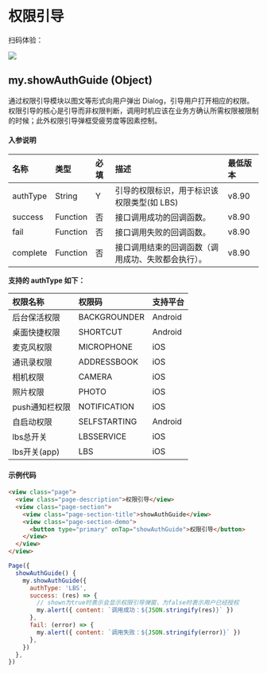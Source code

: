 # 权限引导

扫码体验：

![](https://cache.amap.com/ecology/tool/miniapp/1563534632857.png)

## my.showAuthGuide (Object)

通过权限引导模块以图文等形式向用户弹出 Dialog，引导用户打开相应的权限。权限引导的核心是引导而非权限判断，调用时机应该在业务方确认所需权限被限制的时候；此外权限引导弹框受疲劳度等因素控制。

#### 入参说明
| 名称 | 类型 | 必填 | 描述 | 最低版本 |
| :--- | :--- | :--- | :--- | :--- |
| authType | String | Y | 引导的权限标识，用于标识该权限类型(如 LBS) | v8.90 |
| success | Function | 否 | 接口调用成功的回调函数。 |v8.90|
| fail | Function | 否 | 接口调用失败的回调函数。 |v8.90|
| complete | Function | 否 | 接口调用结束的回调函数（调用成功、失败都会执行）。 |v8.90|

**支持的 authType 如下：**

| 权限名称 | 权限码 | 支持平台 |
| :--- | :--- | :--- |
| 后台保活权限 | BACKGROUNDER | Android |
| 桌面快捷权限 | SHORTCUT | Android |
| 麦克风权限 | MICROPHONE | iOS |
| 通讯录权限 | ADDRESSBOOK | iOS |
| 相机权限 | CAMERA | iOS |
| 照片权限 | PHOTO | iOS |
| push通知栏权限 | NOTIFICATION | iOS |
| 自启动权限 | SELFSTARTING | Android |
| lbs总开关 | LBSSERVICE | iOS |
| lbs开关(app) | LBS | iOS |

#### 示例代码

```html
<view class="page">
  <view class="page-description">权限引导</view>
  <view class="page-section">
    <view class="page-section-title">showAuthGuide</view>
    <view class="page-section-demo">
      <button type="primary" onTap="showAuthGuide">权限引导</button>
    </view>
  </view>
</view>
```

```Javascript
Page({
  showAuthGuide() {
    my.showAuthGuide({
      authType: 'LBS',
      success: (res) => {
        // shown为true时表示会显示权限引导弹窗，为false时表示用户已经授权
        my.alert({ content: `调用成功：${JSON.stringify(res)}` })
      },
      fail: (error) => {
        my.alert({ content: `调用失败：${JSON.stringify(error)}` })
      },
    })
  },
})
```
